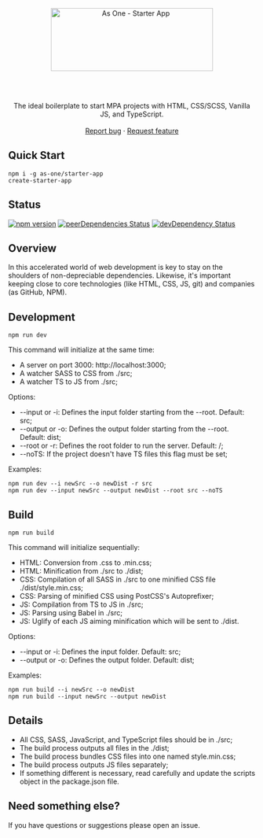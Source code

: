 <br>
<br>

<p align="center">
  <a href="https://github.com/as-one/starter-app">
    <img src="https://raw.githubusercontent.com/as-one/starter-app/master/starter.png" alt="As One - Starter App" width="330" height="128">
  </a>
</p>

<br>
<br>

<p align="center">
  The ideal boilerplate to start MPA projects with HTML, CSS/SCSS, Vanilla JS, and TypeScript.
  <br>
  <br>
  <a href="https://github.com/as-one/starter-app/issues/new">Report bug</a>
  ·
  <a href="https://github.com/as-one/starter-app/issues/new">Request feature</a>
</p>

## Quick Start

```
npm i -g as-one/starter-app
create-starter-app
```

## Status

[![npm version](https://img.shields.io/badge/npm-v6.13.4-blue)]()
[![peerDependencies Status](https://img.shields.io/badge/peer%20dependencies-up%20to%20date-brightgreen)]()
[![devDependency Status](https://img.shields.io/badge/dev--dependencies-up%20to%20date-brightgreen)]()

## Overview

In this accelerated world of web development is key to stay on the shoulders of non-depreciable dependencies. Likewise, it's important keeping close to core technologies (like HTML, CSS, JS, git) and companies (as GitHub, NPM).

## Development

```
npm run dev
```

This command will initialize at the same time:

- A server on port 3000: http://localhost:3000;
- A watcher SASS to CSS from ./src;
- A watcher TS to JS from ./src;

Options:

- --input or -i: Defines the input folder starting from the --root. Default: src;
- --output or -o: Defines the output folder starting from the --root. Default: dist;
- --root or -r: Defines the root folder to run the server. Default: /;
- --noTS: If the project doesn't have TS files this flag must be set;

Examples:

```
npm run dev --i newSrc --o newDist -r src
npm run dev --input newSrc --output newDist --root src --noTS
```

## Build

```
npm run build
```

This command will initialize sequentially:

- HTML: Conversion from .css to .min.css;
- HTML: Minification from ./src to ./dist;
- CSS: Compilation of all SASS in ./src to one minified CSS file ./dist/style.min.css;
- CSS: Parsing of minified CSS using PostCSS's Autoprefixer;
- JS: Compilation from TS to JS in ./src;
- JS: Parsing using Babel in ./src;
- JS: Uglify of each JS aiming minification which will be sent to ./dist.

Options:

- --input or -i: Defines the input folder. Default: src;
- --output or -o: Defines the output folder. Default: dist;

Examples:

```
npm run build --i newSrc --o newDist
npm run build --input newSrc --output newDist
```

## Details

- All CSS, SASS, JavaScript, and TypeScript files should be in ./src;
- The build process outputs all files in the ./dist;
- The build process bundles CSS files into one named style.min.css;
- The build process outputs JS files separately;
- If something different is necessary, read carefully and update the scripts object in the package.json file.

## Need something else?

If you have questions or suggestions please open an issue.
